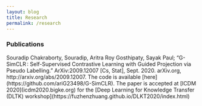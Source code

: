 ```yaml
---
layout: blog
title: Research
permalink: /research
---
```


<!-- Write the Post page here -->
<div class="main">
<div class="post-wrap archive">
    <h3>Publications</h3>
    <article class="archive-item">
       Souradip Chakraborty, Souradip, Aritra Roy Gosthipaty, Sayak Paul; “G-SimCLR : Self-Supervised Contrastive Learning with Guided Projection via Pseudo Labelling.” ArXiv:2009.12007 [Cs, Stat], Sept. 2020. arXiv.org, http://arxiv.org/abs/2009.12007. The code is available [here](https://github.com/ariG23498/G-SimCLR). The paper is accepted at [ICDM 2020](icdm2020.bigke.org) for  the [Deep Learning for Knowledge Transfer (DLTK) workshop](https://fuzhenzhuang.github.io/DLKT2020/index.html)
    </article>
</div>
</div>
